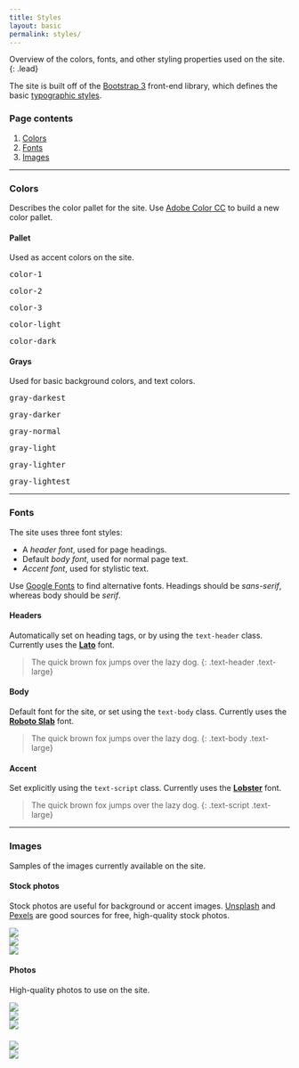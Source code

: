 ```yaml
---
title: Styles
layout: basic
permalink: styles/
---
```


Overview of the colors, fonts, and other styling properties used on the site.
{: .lead}

The site is built off of the [Bootstrap 3](http://getbootstrap.com/css/)
front-end library, which defines the basic
[typographic styles](http://getbootstrap.com/css/#type).

### Page contents

1.  [Colors](#colors)
2.  [Fonts](#fonts)
3.  [Images](#images)

---

### Colors

Describes the color pallet for the site. Use
[Adobe Color CC](https://color.adobe.com/create/color-wheel/)
to build a new color pallet.

#### Pallet

Used as accent colors on the site.

<div class="row">
    <div class="col-sm-2">
        <div class="bg-color-1 fill-box"></div>
        <pre>color-1</pre>
    </div>
    <div class="col-sm-2">
        <div class="bg-color-2 fill-box"></div>
        <pre>color-2</pre>
    </div>
    <div class="col-sm-2">
        <div class="bg-color-3 fill-box"></div>
        <pre>color-3</pre>
    </div>
    <div class="col-sm-2">
        <div class="bg-color-light fill-box"></div>
        <pre>color-light</pre>
    </div>
    <div class="col-sm-2">
        <div class="bg-color-dark fill-box"></div>
        <pre>color-dark</pre>
    </div>
</div>

#### Grays

Used for basic background colors, and text colors.

<div class="row">
    <div class="col-sm-2">
        <div class="bg-gray-darkest fill-box"></div>
        <pre>gray-darkest</pre>
    </div>
    <div class="col-sm-2">
        <div class="bg-gray-darker fill-box"></div>
        <pre>gray-darker</pre>
    </div>
    <div class="col-sm-2">
        <div class="bg-gray-normal fill-box"></div>
        <pre>gray-normal</pre>
    </div>
    <div class="col-sm-2">
        <div class="bg-gray-light fill-box"></div>
        <pre>gray-light</pre>
    </div>
    <div class="col-sm-2">
        <div class="bg-gray-lighter fill-box"></div>
        <pre>gray-lighter</pre>
    </div>
    <div class="col-sm-2">
        <div class="bg-gray-lightest fill-box"></div>
        <pre>gray-lightest</pre>
    </div>
</div>

---

### Fonts

The site uses three font styles:

  * A _header font_, used for page headings.
  * Default _body font_, used for normal page text.
  * _Accent font_, used for stylistic text.

Use [Google Fonts](https://www.google.com/fonts) to find alternative fonts.
Headings should be _sans-serif_, whereas body should be _serif_.

#### Headers

Automatically set on heading tags, or by using the `text-header` class.
Currently uses the **[Lato](https://www.google.com/fonts/specimen/Lato)** font.

> The quick brown fox jumps over the lazy dog.
{: .text-header .text-large}

#### Body

Default font for the site, or set using the `text-body` class. Currently uses
the **[Roboto Slab](https://www.google.com/fonts/specimen/Roboto+Slab)** font.

> The quick brown fox jumps over the lazy dog.
{: .text-body .text-large}

#### Accent

Set explicitly using the `text-script` class. Currently uses the
**[Lobster](https://www.google.com/fonts/specimen/Lobster)** font.

> The quick brown fox jumps over the lazy dog.
{: .text-script .text-large}

---

### Images

Samples of the images currently available on the site.

#### Stock photos

Stock photos are useful for background or accent images.
[Unsplash](https://unsplash.com/) and
[Pexels](https://www.pexels.com/) are good sources for free, high-quality
stock photos.

<div class="row">
    <div class="col-sm-4">
        <a href="/assets/mountains-trees-fall-foliage.jpg">
            <img src="/assets/mountains-trees-fall-foliage.jpg"
                class="img-responsive img-thumbnail" />
        </a>
    </div>
    <div class="col-sm-4">
        <a href="/assets/photo-1441644599508-24ae08965c5c.jpg">
            <img src="/assets/photo-1441644599508-24ae08965c5c.jpg"
                class="img-responsive img-thumbnail" />
        </a>
    </div>
    <div class="col-sm-4">
        <a href="/assets/photo-1447752875215-b2761acb3c5d.jpg">
            <img src="/assets/photo-1447752875215-b2761acb3c5d.jpg"
                class="img-responsive img-thumbnail" />
        </a>
    </div>
</div>

#### Photos

High-quality photos to use on the site.

<div class="row">
    <div class="col-sm-4">
        <a href="/assets/1013466_10151514826258263_1496454174_n.jpg">
            <img src="/assets/1013466_10151514826258263_1496454174_n.jpg"
                class="img-responsive img-thumbnail" />
        </a>
    </div>
    <div class="col-sm-4">
        <a href="/assets/1509027_10152592391378263_7346292314947514011_n.jpg">
            <img src="/assets/1509027_10152592391378263_7346292314947514011_n.jpg"
                class="img-responsive img-thumbnail" />
        </a>
    </div>
    <div class="col-sm-4">
        <a href="/assets/10258498_10152103945108263_7726272024445029741_o.jpg">
            <img src="/assets/10258498_10152103945108263_7726272024445029741_o.jpg"
                class="img-responsive img-thumbnail" />
        </a>
    </div>
</div>

<div class="row" style="margin-top: 1.5em;">
    <div class="col-sm-4">
        <a href="/assets/10272731_2218977713689_3459184200293101149_o.jpg">
            <img src="/assets/10272731_2218977713689_3459184200293101149_o.jpg"
                class="img-responsive img-thumbnail" />
        </a>
    </div>
    <div class="col-sm-4">
        <a href="/assets/10424311_10152135510053263_8621162008087988139_n.jpg">
            <img src="/assets/10424311_10152135510053263_8621162008087988139_n.jpg"
                class="img-responsive img-thumbnail" />
        </a>
    </div>
</div>
